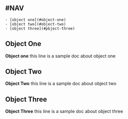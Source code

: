 ## #NAV

    - [object one](#object-one)
    - [object two](#object-two)
    - [object three](#pbject-three)


<a name="object-one"></a>
## Object One 
**Object one** this line is a sample doc about object one 


<a name="object-two"></a>
## Object Two
**Object Two** this line is a sample doc about object two


<a name="object-three"></a>
## Object Three
**Object Three** this line is a sample doc about object three 
